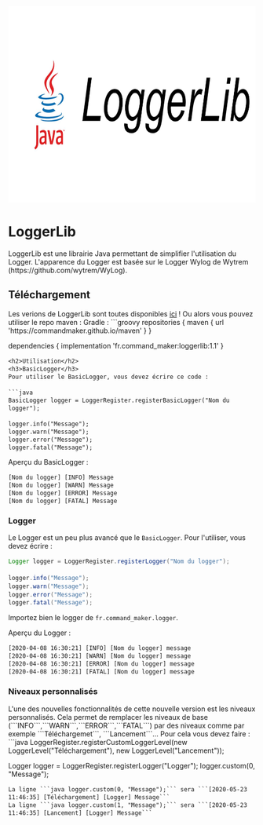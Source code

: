 <img src="https://github.com/CommandMaker/LoggerLib/blob/master/repository-open-graph-template.png" width="800px" height="400px">
<h1>LoggerLib</h1>
LoggerLib est une librairie Java permettant de simplifier l'utilisation du Logger.
L'apparence du Logger est basée sur le Logger Wylog de Wytrem (https://github.com/wytrem/WyLog).
<h2>Téléchargement</h2>
Les verions de LoggerLib sont toutes disponibles <a href="https://github.com/CommandMaker/LoggerLib/releases">ici</a> !
Ou alors vous pouvez utiliser le repo maven :
Gradle :
```groovy
repositories {
    maven {
      url 'https://commandmaker.github.io/maven'
    }
}

dependencies {
  implementation 'fr.command_maker:loggerlib:1.1'
}
```
<h2>Utilisation</h2>
<h3>BasicLogger</h3>
Pour utiliser le BasicLogger, vous devez écrire ce code :

```java
BasicLogger logger = LoggerRegister.registerBasicLogger("Nom du logger");

logger.info("Message");
logger.warn("Message");
logger.error("Message");
logger.fatal("Message");

```

Aperçu du BasicLogger :

```
[Nom du logger] [INFO] Message
[Nom du logger] [WARN] Message
[Nom du logger] [ERROR] Message
[Nom du logger] [FATAL] Message
```

<h3>Logger</h3>

Le Logger est un peu plus avancé que le   ```BasicLogger```.
Pour l'utiliser, vous devez écrire :

```java
Logger logger = LoggerRegister.registerLogger("Nom du logger");

logger.info("Message");
logger.warn("Message");
logger.error("Message");
logger.fatal("Message");
```

Importez bien le logger de ```fr.command_maker.logger```.

Aperçu du Logger :

```
[2020-04-08 16:30:21] [INFO] [Nom du logger] message
[2020-04-08 16:30:21] [WARN] [Nom du logger] message
[2020-04-08 16:30:21] [ERROR] [Nom du logger] message
[2020-04-08 16:30:21] [FATAL] [Nom du logger] message
```
<h3>Niveaux personnalisés</h3>
L'une des nouvelles fonctionnalités de cette nouvelle version est les niveaux personnalisés. Cela permet de remplacer les niveaux de base (```INFO```,```WARN```,```ERROR```,```FATAL```) par des niveaux comme par exemple ```Téléchargemet```, ```Lancement```...
Pour cela vous devez faire :
```java
LoggerRegister.registerCustomLoggerLevel(new LoggerLevel("Téléchargement"), new LoggerLevel("Lancement"));

Logger logger = LoggerRegister.registerLogger("Logger");
logger.custom(0, "Message");
```
La ligne ```java logger.custom(0, "Message");``` sera ```[2020-05-23 11:46:35] [Téléchargement] [Logger] Message```
La ligne ```java logger.custom(1, "Message");``` sera ```[2020-05-23 11:46:35] [Lancement] [Logger] Message```
